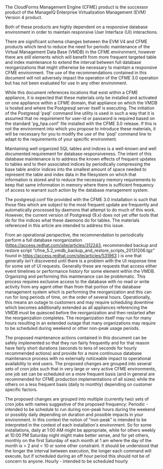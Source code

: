 The CloudForms Management Engine (CFME) product is the successor product of the ManageIQ Enterprise Virtualization Management (EVM) Version 4 product.
 
Both of these products are highly dependent on a responsive database environment in order to maintain responsive User Interface (UI) interactions.
 
There are significant schema changes between the EVM V4 and CFME products which tend to reduce the need for periodic maintenance of the Virtual Management Data Base (VMDB) in the CFME environment, however there are still elements which will benefit from more frequent targeted table and index maintenance to extend the interval between full database reorganizations that might otherwise be necessary to maintain a responsive CFME environment.  The use of the recommendations contained in this document will not adversely impact the operation of the CFME 3.0 operation but has not been evaluated for use in any other environment.
 
While this document references locations that exist within a CFME appliance, it is expected that these materials only be installed and activated on one appliance within a CFME domain, that appliance on which the VMDB is hosted and where the Postgresql server itself is executing.  The initiation of the Postgresql 'psql' command line utility is used in such a way that it is assumed that no requirement for user-id or password is required based on the standard 'pg_hpa.conf' file installed with the CFME 3.0 release.  If this is not the environment into which you propose to introduce these materials, it will be necessary for you to modify the use of the 'psql' command line to adapt to the requirements of your specific environment.
 
Maintaining well organized SQL tables and indices is a well-known and well documented requirement for database responsiveness.  The intent of this database maintenance is to address the known effects of frequent updates to tables and to their associated indices by periodically compressing the base table and/or indices into the smallest amount of space needed to represent the table and index data in the filesystem on which that information is stored and to reduce the necessary memory requirements to keep that same information in memory where there is sufficient frequency of access to warrant such action by the database management system.
 
The postgresql.conf file provided with the CFME 3.0 installation is such that those files which are subject to the most frequent update are frequently and automatically processed by daemons that attempt to do much of this work.  However, the current version of Postgresql (9.x) does not yet offer tools that do for the indices what these daemons do for tables.  The materials referenced in this article are intended to address this issue.
 
From an operational perspective, the recommendation to periodically perform a full database reorganization (https://access.redhat.com/site/articles/312243, recommended backup and restore script “cfme_5.2_vmdb_backup_and_restore_scripts_20131206.tgz” found in https://access.redhat.com/site/articles/531963 ) is one that generally isn't discovered until there is a problem with the UI response time for some set of UI requests.  Generally these are requests that access either event timelines or performance history for some element within the VMDB.  Organizing and performing this maintenance can be problematic.  This process requires exclusive access to the database with no read or write activity from any agent other than from that portion of the database management system which is performing the reorganization and this can run for long periods of time, on the order of several hours.  Operationally, this means an outage to customers and may require scheduling downtime which becomes additionally extended as all appliances referencing the VMDB must be quiesced before the reorganization and then restarted after the reorganization completes.  The reorganization itself may run for many hours resulting in an extended outage that many organizations may require to be scheduled during weekend or other non-peak usage periods.
 
The proposed maintenance actions contained in this document can be safely implemented so that they run fairly frequently and for that reason have fairly short durations (seconds to tens of seconds for hourly recommended actions) and provide for a more continuous database maintenance process with no externally noticeable impact to operational availability to end users.  The proposed changes are grouped into several sets of cron jobs such that in very large or very active CFME environments, one job set can be scheduled on a more frequent basis (and in general are recommended for CFME production implementations of all sizes) while the others on a less frequent  basis (daily to monthly) depending  on customer specific factors.
 
The proposed changes are grouped into multiple (currently two) sets of cron jobs with names suggestive of the proposed frequency:
Periodic - intended to be schedule to run during non-peak hours during the weekend or possibly daily depending on duration and possible impacts in your environment.  In this context the notion of “non-peak” is intended to be interpreted in the context of each installation's environment.  So for some installations, daily at 1:00 AM might be appropriate, while for others weekly at 10:00 PM Saturday night might make better sense, and for yet others, monthly on the first  Saturday of each month at 1 am where the day of the month is > 2 and < 10 or some other constraint.  It should be understood that the longer the interval between execution, the longer each command will execute, but if scheduled during an off hour period this should not be of concern to anyone.
Hourly  - intended to be scheduled hourly
